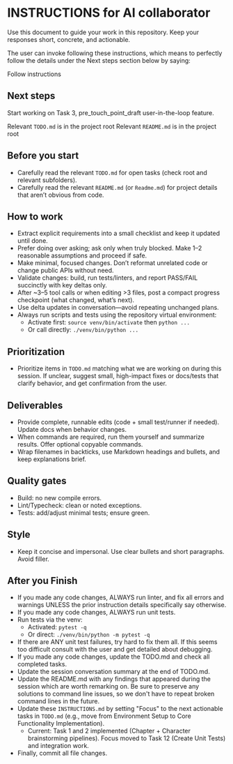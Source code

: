 # INSTRUCTIONS for AI collaborator

Use this document to guide your work in this repository. Keep your responses short, concrete, and actionable.

The user can invoke following these instructions, which means to perfectly follow the details under the Next steps section below by saying: 

Follow instructions

## Next steps

Start working on Task 3, pre_touch_point_draft user-in-the-loop feature.

Relevant `TODO.md` is in the project root
Relevant `README.md` is in the project root

## Before you start
- Carefully read the relevant `TODO.md` for open tasks (check root and relevant subfolders).
- Carefully read the relevant `README.md` (or `Readme.md`) for project details that aren’t obvious from code.

## How to work
- Extract explicit requirements into a small checklist and keep it updated until done.
- Prefer doing over asking; ask only when truly blocked. Make 1–2 reasonable assumptions and proceed if safe.
- Make minimal, focused changes. Don’t reformat unrelated code or change public APIs without need.
- Validate changes: build, run tests/linters, and report PASS/FAIL succinctly with key deltas only.
- After ~3–5 tool calls or when editing >3 files, post a compact progress checkpoint (what changed, what’s next).
- Use delta updates in conversation—avoid repeating unchanged plans.
- Always run scripts and tests using the repository virtual environment:
	- Activate first: `source venv/bin/activate` then `python ...`
	- Or call directly: `./venv/bin/python ...`

## Prioritization
- Prioritize items in `TODO.md` matching what we are working on during this session. If unclear, suggest small, high-impact fixes or docs/tests that clarify behavior, and get confirmation from the user. 

## Deliverables
- Provide complete, runnable edits (code + small test/runner if needed). Update docs when behavior changes.
- When commands are required, run them yourself and summarize results. Offer optional copyable commands.
- Wrap filenames in backticks, use Markdown headings and bullets, and keep explanations brief.

## Quality gates
- Build: no new compile errors.
- Lint/Typecheck: clean or noted exceptions.
- Tests: add/adjust minimal tests; ensure green.

## Style
- Keep it concise and impersonal. Use clear bullets and short paragraphs. Avoid filler.

## After you Finish

- If you made any code changes, ALWAYS run linter, and fix all errors and warnings UNLESS the prior instruction details specifically say otherwise.
- If you made any code changes, ALWAYS run unit tests.
- Run tests via the venv:
	- Activated: `pytest -q`
	- Or direct: `./venv/bin/python -m pytest -q`
- If there are ANY unit test failures, try hard to fix them all. If this seems too difficult consult with the user and get detailed about debugging.
- If you made any code changes, update the TODO.md and check all completed tasks.
- Update the session conversation summary at the end of TODO.md.
- Update the README.md with any findings that appeared during the session which are worth remarking on.  Be sure to preserve any solutions to command line issues, so we don't have to repeat broken command lines in the future.
- Update these `INSTRUCTIONS.md` by setting "Focus" to the next actionable tasks in `TODO.md` (e.g., move from Environment Setup to Core Functionality Implementation).
	- Current: Task 1 and 2 implemented (Chapter + Character brainstorming pipelines). Focus moved to Task 12 (Create Unit Tests) and integration work.
- Finally, commit all file changes.
